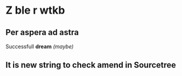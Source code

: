 # Z ble r wtkb

## Per aspera ad astra

Successfull **dream** *(maybe)*

## It is new string to check amend in **Sourcetree**
